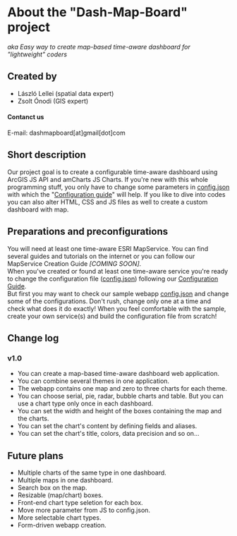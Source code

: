 # About the "Dash-Map-Board" project
_aka Easy way to create map-based time-aware dashboard for "lightweight" coders_

## Created by
- László Lellei (spatial data expert)
- Zsolt Ónodi (GIS expert)

#### Contanct us
E-mail: dashmapboard[at]gmail[dot]com

## Short description
Our project goal is to create a configurable time-aware dashboard using ArcGIS JS API and amCharts JS Charts.
If you're new with this whole programming stuff, you only have to change some parameters in [config.json](config.json) with which the "[Configuration guide](configurationGuide.md)" will help.
If you like to dive into codes you can also alter HTML, CSS and JS files as well to create a custom dashboard with map.

## Preparations and preconfigurations
You will need at least one time-aware ESRI MapService. You can find several guides and tutorials on the internet or you can follow our MapService Creation Guide _[COMING SOON]_.  
When you've created or found at least one time-aware service you're ready to change the configuration file ([config.json](config.json)) following our [Configuration Guide](configurationGuide.md).  
But first you may want to check our sample webapp [config.json](sampleWebappConfiguration/config.json) and change some of the configurations. Don't rush, change only one at a time and check what does it do exactly! When you feel comfortable with the sample, create your own service(s) and build the configuration file from scratch!

## Change log
### v1.0
- You can create a map-based time-aware dashboard web application.
- You can combine several themes in one application.
- The webapp contains one map and zero to three charts for each theme.
- You can choose serial, pie, radar, bubble charts and table. But you can use a chart type only once in each dashboard.
- You can set the width and height of the boxes containing the map and the charts.
- You can set the chart's content by defining fields and aliases.
- You can set the chart's title, colors, data precision and so on...  

## Future plans
- Multiple charts of the same type in one dashboard.
- Multiple maps in one dashboard.
- Search box on the map.
- Resizable (map/chart) boxes.
- Front-end chart type seletion for each box.
- Move more parameter from JS to config.json.
- More selectable chart types.
- Form-driven webapp creation.
